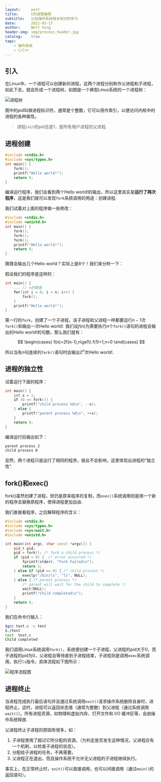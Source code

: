```yaml
---
layout:     post
title:      C的进程编程
subtitle:   以及操作系统相关知识的学习
date:       2021-03-17
author:     Welt Xing
header-img: img/process_header.jpg
catalog:    true
tags:
    - 操作系统
    - C/C++
---
```


## 引入

在$\text{Linux}$中，一个进程可以创建新的进程，这两个进程分别称作父进程和子进程，如此下去，就会形成一个进程树，如图是一个典型$\text{Linux}$系统的一个进程树：

![进程树](http://c.biancheng.net/uploads/allimg/181102/2-1Q1021100135W.gif)

图中的$\text{pid}$叫做进程标识符，通常是个整数，它可以用作索引，以便访问内核中的进程的各种属性。

> 进程`init`的pid总是1，是所有用户进程的父进程.

## 进程创建

```cpp
#include <stdio.h>
#include <sys/types.h>
int main() {
    fork();
    printf("Hello world!");
    return 0;
}
```

编译运行程序，我们会看到两个$\text{Hello world!}$的输出，所以这里其实是**运行了两次程序**，这是我们就可以发现`fork`系统调用的用途：创建进程.

我们试着对上面的程序做一些修改：

```cpp
#include <stdio.h>
#include <unistd.h>
int main() {
    fork();
    fork();
    fork();
    printf("Hello world!");
    return 0;
}
```

猜猜会输出几个Hello world？实际上是8个！我们来分析一下：

假设我们的程序是这样的：

```cpp
int main() {
    ... // n的赋值
    for(int i = 0; i < n; i++) {
        fork();
    }
    printf("Hello world!");
}
```

第一行的`fork`，创建了一个子进程，该子进程和父进程一样都要运行$n-1$次`fork()`和输出一次$\text{Hello world!}$. 我们设$f(n)$为需要执行$n$个`fork()`语句的进程会输出的$\text{Hello world!}$的句数，那么我们就有：

$$
\begin{cases}
f(n)=2f(n-1),n\ge1\\
f(1)=1,n=0
\end{cases}
$$

所以当有$n$句连续的`fork()`语句时会输出$2^{n}$次$\text{Hello world!}$.

## 进程的独立性

试着运行下面的程序：

```cpp
int main() {
    int x = 1;
    if (0 == fork()) {
        printf("child process %d\n", --x);
    } else {
        printf("parent process %d\n", ++x);
    }
    return 0;
}
```

编译运行后输出如下：

```bash
parent process 2
child process 0
```

显然，两个进程只是运行了相同的程序，彼此不会影响，这里体现出进程的“独立性”.

## fork()和exec()

fork()虽然创建了进程，但仍是原来程序的复制，而`exec()`系统调用则是用一个新的程序去替换原程序，使得进程更加自由.

我们直接看程序，之后解释程序的含义：

```cpp
#include <stdio.h>
#include <sys/types.h>
#include <sys/wait.h>
#include <unistd.h>

int main(int argc, char const *argv[]) {
    pid_t pid;
    pid = fork(); /* fork a child process */
    if (pid < 0) {  /* error occurred */
        fprintf(stderr, "Fork Failed\n");
        return 1;
    } else if (pid == 0) { /* child process */
        execlp("/bin/ls", "ls", NULL);
    } else { /* parent process */
        /* parent will wait for the child to complete */
        wait(NULL); 
        printf("Child completed\n");
    }
    return 0;
}
```

我们在命令行输入：

```bash
$gcc test.c -o test
$./test
test  test.c
Child completed
```

我们调用Linux系统调用`fork()`，系统便创建一个子进程，父进程的$\text{pid}$大于0，而子进程的$\text{pid}$为0，父进程会等待直到子进程结束，子进程则是调用`exec`系统调用，执行`ls`指令，具体流程如下图所示：

![程序流程图](http://c.biancheng.net/uploads/allimg/181102/2-1Q102110425511.gif)

## 进程终止

当进程完成执行最后语句并且通过系统调用`exit()`请求操作系统删除自身时，进程终止。这时，进程可以返回状态值（通常为整数）到父进程（通过系统调用`wait()`）。所有进程资源，如物理和虚拟内存、打开文件和 I/O 缓冲区等，会由操作系统释放.

父进程终止子进程的原因有很多，如：

1. 子进程使用了超过它所分配的资源。（为判定是否发生这种情况，父进程应有一个机制，以检查子进程的状态）。
2. 分配给子进程的任务，不再需要。
3. 父进程正在退出，而且操作系统不允许无父进程的子进程继续执行。

事实上，在正常终止时，`exit()`可以直接调用，也可以间接调用（通过`main()`的返回语句）。
